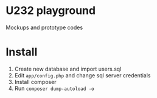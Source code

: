 # U232 playground
Mockups and prototype codes

# Install
1. Create new database and import users.sql
2. Edit `app/config.php` and change sql server credentials
3. Install composer
4. Run `composer dump-autoload -o`
